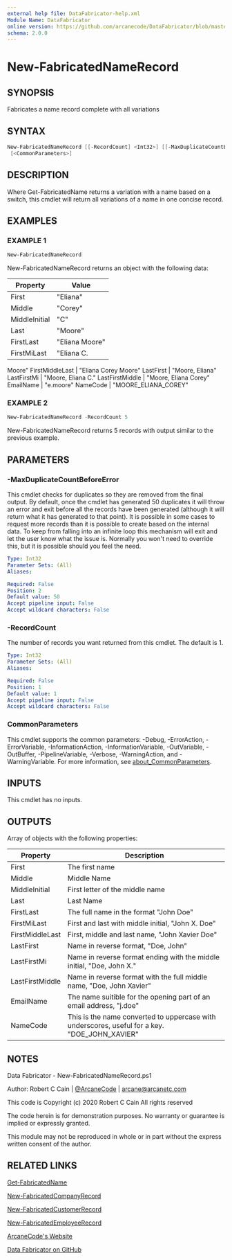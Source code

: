 ```yaml
---
external help file: DataFabricator-help.xml
Module Name: DataFabricator
online version: https://github.com/arcanecode/DataFabricator/blob/master/Documentation/Get-FabricatedName.md
schema: 2.0.0
---
```


# New-FabricatedNameRecord

## SYNOPSIS

Fabricates a name record complete with all variations

## SYNTAX

```powershell
New-FabricatedNameRecord [[-RecordCount] <Int32>] [[-MaxDuplicateCountBeforeError] <Int32>]
 [<CommonParameters>]
```

## DESCRIPTION

Where Get-FabricatedName returns a variation with a name based on a switch, this cmdlet will return all variations of a name in one concise record.

## EXAMPLES

### EXAMPLE 1

```powershell
New-FabricatedNameRecord
```

New-FabricatedNameRecord returns an object with the following data:


Property | Value
| ----- | ------ |
First           | "Eliana"
Middle          | "Corey"
MiddleInitial   | "C"
Last            | "Moore"
FirstLast       | "Eliana Moore"
FirstMiLast     | "Eliana C.
Moore"
FirstMiddleLast | "Eliana Corey Moore"
LastFirst       | "Moore, Eliana"
LastFirstMi     | "Moore, Eliana C."
LastFirstMiddle | "Moore, Eliana Corey"
EmailName       | "e.moore"
NameCode        | "MOORE_ELIANA_COREY"

### EXAMPLE 2

```powershell
New-FabricatedNameRecord -RecordCount 5
```

New-FabricatedNameRecord returns 5 records with output similar to the previous example.

## PARAMETERS

### -MaxDuplicateCountBeforeError

This cmdlet checks for duplicates so they are removed from the final output.
By default, once the cmdlet has generated 50 duplicates it will throw an error and exit before all the records have been generated (although it will return what it has generated to that point).
It is possible in some cases to request more records than it is possible to create based on the internal data.
To keep from falling into an infinite loop this mechanism will exit and let the user know what the issue is.
Normally you won't need to override this, but it is possible should you feel the need.

```yaml
Type: Int32
Parameter Sets: (All)
Aliases:

Required: False
Position: 2
Default value: 50
Accept pipeline input: False
Accept wildcard characters: False
```

### -RecordCount

The number of records you want returned from this cmdlet.
The default is 1.

```yaml
Type: Int32
Parameter Sets: (All)
Aliases:

Required: False
Position: 1
Default value: 1
Accept pipeline input: False
Accept wildcard characters: False
```

### CommonParameters

This cmdlet supports the common parameters: -Debug, -ErrorAction, -ErrorVariable, -InformationAction, -InformationVariable, -OutVariable, -OutBuffer, -PipelineVariable, -Verbose, -WarningAction, and -WarningVariable. For more information, see [about_CommonParameters](http://go.microsoft.com/fwlink/?LinkID=113216).

## INPUTS

This cmdlet has no inputs.

## OUTPUTS

Array of objects with the following properties:

Property | Description
| ----- | ------ |
First           | The first name
Middle          | Middle Name
MiddleInitial   | First letter of the middle name
Last            | Last Name
FirstLast       | The full name in the format "John Doe"
FirstMiLast     | First and last with middle initial, "John X. Doe"
FirstMiddleLast | First, middle and last name, "John Xavier Doe"
LastFirst       | Name in reverse format, "Doe, John"
LastFirstMi     | Name in reverse format ending with the middle initial, "Doe, John X."
LastFirstMiddle | Name in reverse format with the full middle name, "Doe, John Xavier"
EmailName       | The name suitible for the opening part of an email address, "j.doe"
NameCode        | This is the name converted to uppercase with underscores, useful for a key. "DOE_JOHN_XAVIER"

## NOTES

Data Fabricator - New-FabricatedNameRecord.ps1

Author: Robert C Cain | [@ArcaneCode](https://twitter.com/arcanecode) | arcane@arcanetc.com

This code is Copyright (c) 2020 Robert C Cain All rights reserved

The code herein is for demonstration purposes.
No warranty or guarantee is implied or expressly granted.

This module may not be reproduced in whole or in part without
the express written consent of the author.

## RELATED LINKS

[Get-FabricatedName](https://github.com/arcanecode/DataFabricator/blob/master/Documentation/Get-FabricatedName.md)

[New-FabricatedCompanyRecord](https://github.com/arcanecode/DataFabricator/blob/master/Documentation/New-FabricatedCompanyRecord.md)

[New-FabricatedCustomerRecord](https://github.com/arcanecode/DataFabricator/blob/master/Documentation/New-FabricatedCustomerRecord.md)

[New-FabricatedEmployeeRecord](https://github.com/arcanecode/DataFabricator/blob/master/Documentation/New-FabricatedEmployeeRecord.md)

[ArcaneCode's Website](http://arcanecode.me)

[Data Fabricator on GitHub](http://datafabricator.com)
